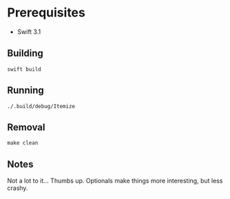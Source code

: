 # Prerequisites
- Swift 3.1

## Building

    swift build

## Running

    ./.build/debug/Itemize

## Removal

    make clean

## Notes
Not a lot to it... Thumbs up. Optionals make things more interesting, but less crashy.


